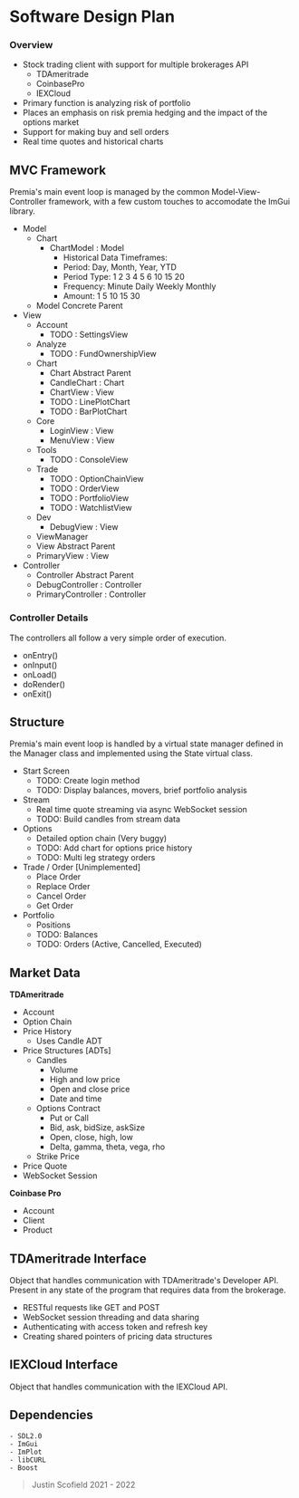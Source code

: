 
# Software Design Plan

### Overview
- Stock trading client with support for multiple brokerages API 
    - TDAmeritrade
    - CoinbasePro
    - IEXCloud
- Primary function is analyzing risk of portfolio 
- Places an emphasis on risk premia hedging and the impact of the options market
- Support for making buy and sell orders
- Real time quotes and historical charts

## MVC Framework
Premia's main event loop is managed by the common Model-View-Controller framework, with a few custom touches to accomodate the ImGui library.

- Model
    - Chart
        - ChartModel : Model
            - Historical Data Timeframes:
			- Period: Day, Month, Year, YTD
			- Period Type: 1 2 3 4 5 6 10 15 20
			- Frequency: Minute Daily Weekly Monthly
			- Amount: 1 5 10 15 30
    - Model Concrete Parent
- View
    - Account
        - TODO : SettingsView
    - Analyze 
        - TODO : FundOwnershipView
    - Chart
        - Chart Abstract Parent
        - CandleChart : Chart
        - ChartView : View  
        - TODO : LinePlotChart
        - TODO : BarPlotChart
    - Core 
        - LoginView : View
        - MenuView : View
    - Tools
        - TODO : ConsoleView
    - Trade
        - TODO : OptionChainView
        - TODO : OrderView
        - TODO : PortfolioView
        - TODO : WatchlistView
    - Dev 
        - DebugView : View
    - ViewManager
    - View Abstract Parent
    - PrimaryView : View
- Controller
    - Controller Abstract Parent
    - DebugController : Controller
    - PrimaryController : Controller

### Controller Details
The controllers all follow a very simple order of execution.

- onEntry()
- onInput()
- onLoad()
- doRender()
- onExit()


## Structure
Premia's main event loop is handled by a virtual state manager defined in the Manager class and implemented using the State virtual class. 

- Start Screen
	- TODO: Create login method
	- TODO: Display balances, movers, brief portfolio analysis 
- Stream
	- Real time quote streaming via async WebSocket session
	- TODO: Build candles from stream data 
- Options
	- Detailed option chain (Very buggy)
	- TODO: Add chart for options price history 
	- TODO: Multi leg strategy orders 
- Trade / Order [Unimplemented] 
	- Place Order
	- Replace Order
	- Cancel Order 
	- Get Order
- Portfolio
	- Positions
	- TODO: Balances
	- TODO: Orders (Active, Cancelled, Executed)
	
## Market Data 
**TDAmeritrade**
- Account
- Option Chain 
- Price History
	- Uses Candle ADT
- Price Structures [ADTs]
	- Candles
		- Volume
		- High and low price
		- Open and close price
		- Date and time
	- Options Contract
		- Put or Call
		- Bid, ask, bidSize, askSize
		- Open, close, high, low
		- Delta, gamma, theta, vega, rho
	- Strike Price
- Price Quote
- WebSocket Session

**Coinbase Pro**
- Account
- Client
- Product

## TDAmeritrade Interface
Object that handles communication with TDAmeritrade's Developer API. Present in any state of the program that requires data from the brokerage. 
-	RESTful requests like GET and POST 
-	WebSocket session threading and data sharing
-	Authenticating with access token and refresh key
-	Creating shared pointers of pricing data structures 

## IEXCloud Interface
Object that handles communication with the IEXCloud API. 

## Dependencies
	- SDL2.0
	- ImGui
	- ImPlot
    - libCURL
    - Boost

> Justin Scofield 2021 - 2022
